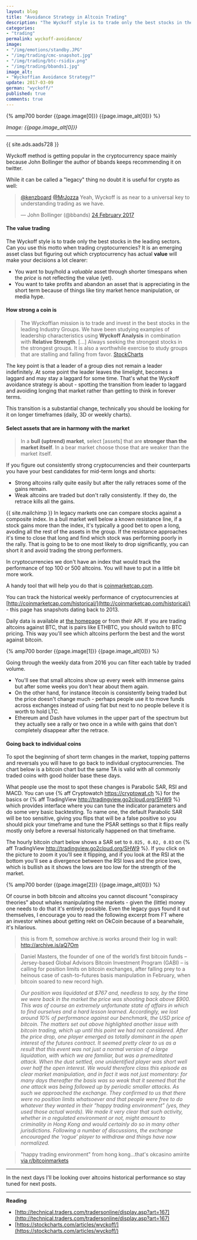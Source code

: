 ```yaml
---
layout: blog
title: "Avoidance Strategy in Altcoin Trading"
description: "The Wyckoff style is to trade only the best stocks in the leading sectors. Can you use this motto when trading cryptocurrencies?"
categories:
- "trading"
permalink: wyckoff-avoidance/
image:
- "/img/emotions/standby.JPG"
- "/img/trading/cmc-snapshot.jpg"
- "/img/trading/btc-rsidiv.png"
- "/img/trading/bbands1.jpg"
image_alt:
- "Wyckoffian Avoidance Strategy?"
update: 2017-03-09
german: "wyckoff/"
published: true
comments: true
---
```


{% amp700 border {{page.image[0]}} {{page.image_alt[0]}} %}

_Image: {{page.image_alt[0]}}_

________________________

{{ site.ads.aads728 }}

Wyckoff method is getting popular in the cryptocurrency space mainly because John Bollinger the author of bbands keeps recommending it on twitter.

While it can be called a "legacy" thing no doubt it is useful for crypto as well:

<blockquote class="twitter-tweet" data-lang="en-gb"><p lang="en" dir="ltr"><a href="https://twitter.com/kenzboard">@kenzboard</a> <a href="https://twitter.com/MrJozza">@MrJozza</a> Yeah, Wyckoff is as near to a universal key to understanding trading as we have.</p>&mdash; John Bollinger (@bbands) <a href="https://twitter.com/bbands/status/835170564431962112">24 February 2017</a></blockquote>


#### The value trading

The Wyckoff style is to trade only the best stocks in the leading sectors. Can you use this motto when trading cryptocurrencies? It is an emerging asset class but figuring out which cryptocurrency has actual **value** will make your decisions a lot clearer:

* You want to buy/hold a *valuable* asset through shorter timespans when the *price* is not reflecting the value (yet).
* You want to take profits and abandon an asset that is appreciating in the short term because of things like tiny market hence manipulation, or media hype.

#### How strong a coin is

> The Wyckoffian mission is to trade and invest in the best stocks in the leading Industry Groups. We have been studying examples of leadership characteristics using **Wyckoff Analysis** in combination with **Relative Strength**. [...] Always seeking the strongest stocks in the strongest groups. It is also a worthwhile exercise to study groups that are stalling and falling from favor. [StockCharts](http://stockcharts.com/articles/wyckoff/2017/02/avoidance-strategy.html)

The key point is that a leader of a group dies not remain a leader indefinitely. At some point the leader leaves the limelight, becomes a laggard and may stay a laggard for some time. That's what the Wyckoff avoidance strategy is about - spotting the transition from leader to laggard and avoiding longing that market rather than getting to think in forever terms.  

This transition is a substantial change, technically you should be looking for it on longer timeframes (daily, 3D or weekly charts).



#### Select assets that are in harmony with the market

> In a **bull (uptrend) market**, select [assets] that are **stronger than the market itself**. In a bear market choose those that are weaker than the market itself.

If you figure out consistently strong cryptocurrencies and their counterparts you have your best candidates for mid-term longs and shorts:

* Strong altcoins rally quite easily but after the rally retraces some of the gains remain.
* Weak altcoins are traded but don't rally consistently. If they do, the retrace kills all the gains.

{{ site.mailchimp }} In legacy markets one can compare stocks against a composite index. In a bull market well below a known resistance line, if a stock gains more than the index, it's typically a good bet to open a long, avoding all the rest of the assets in the group. If the resistance approaches it's time to close that long and find which stock was performing poorly in the rally. That is going to be to one most likely to drop significantly, you can short it and avoid trading the strong performers.

In cryptocurrencies we don't have an index that would track the performance of top 100 or 500 altcoins. You will have to put in a little bit more work.

A handy tool that will help you do that is [coinmarketcap.com](http://coinmarketcap.com/).

You can track the historical weekly performance of cryptocurrencies at [http://coinmarketcap.com/historical/](http://coinmarketcap.com/historical/) - this page has snapshots dating back to 2013.

Daily data is available at [the homepage](http://coinmarketcap.com/#BTC) or from their API. If you are trading altcoins against BTC, that is pairs like ETHBTC, you should switch to BTC pricing. This way you'll see which altcoins perform the best and the worst against bitcoin.

{% amp700 border {{page.image[1]}} {{page.image_alt[0]}} %}


Going through the weekly data from 2016 you can filter each table by traded volume.

* You'll see that small altcoins show up every week with immense gains but after some weeks you don't hear about them again.
* On the other hand, for instance litecoin is consistently being traded but the price doesn't change much - perhaps people use it to move funds across exchanges instead of using fiat but next to no people believe it is worth to hold LTC.
* Ethereum and Dash have volumes in the upper part of the spectrum but they actually see a rally or two once in a while with gains that don't completely disappear after the retrace.

#### Going back to individual coins

To spot the beginning of short term changes in the market, topping patterns and reversals you will have to go back to individual cryptocurrencies. The chart below is a bitcoin chart but the same TA is valid with all commonly traded coins with good holder base these days.

What people use the most to spot these changes is Parabolic SAR, RSI and MACD. You can use {% aff Cryptowatch https://cryptowat.ch %} for the basics or {% aff TradingView http://tradingview.go2cloud.org/SHW9 %} which provides interface where you can tune the indicator parameters and do some very basic backtesting. To name one, the default Parabolic SAR will be too sensitive, giving you flips that will be a false positive so you should pick your timeframe and tune the PSAR settings so that it flips really mostly only before a reversal historically happened on that timeframe.

The hourly bitcoin chart below shows a SAR set to `0.025, 0.02, 0.03` on {% aff TradingView http://tradingview.go2cloud.org/SHW9 %}. If you click on the picture to zoom it you'll see it flipping, and if you look at the RSI at the bottom you'll see a divergence between the RSI lows and the price lows, which is bullish as it shows the lows are too low for the strength of the market.

{% amp700 border {{page.image[2]}} {{page.image_alt[0]}} %}

Of course in both bitcoin and altcoins you cannot discount "conspiracy theories" about whales manipulating the markets - given the (little) money one needs to do that it's entirely possible. Even the legacy guys found it out themselves, I encourage you to read the following excerpt from FT where an investor whines about getting rekt on OkCoin because of a bearwhale, it's hilarious.


> this is from ft, somehow archive.is works around their log in wall: http://archive.is/aQ7Om

> Daniel Masters, the founder of one of the world’s first bitcoin funds – Jersey-based Global Advisors Bitcoin Investment Program (GABI) – is calling for position limits on bitcoin exchanges, after falling prey to a heinous case of cash-to-futures basis manipulation in February, when bitcoin soared to new record high.

> *Our position was liquidated at $767 and, needless to say, by the time we were back in the market the price was shooting back above $900. This was of course an extremely unfortunate state of affairs in which to find ourselves and a hard lesson learned. Accordingly, we lost around 10% of performance against our benchmark, the USD price of bitcoin. The matters set out above highlighted another issue with bitcoin trading, which up until this point we had not considered. After the price drop, one player emerged as totally dominant in the open interest of the futures contract. It seemed pretty clear to us as a result that this event was not just a normal version of a large liquidation, with which we are familiar, but was a premeditated attack. When the dust settled, one unidentified player was short well over half the open interest. We would therefore class this episode as clear market manipulation, and in fact it was not just momentary: for many days thereafter the basis was so weak that it seemed that the one attack was being followed up by periodic smaller attacks. As such we approached the exchange. They confirmed to us that there were no position limits whatsoever and that people were free to do whatever they wanted in their “happy trading environment” (yes, they used those actual words). We made it very clear that such activity, whether in a regulated environment or not, might amount to criminality in Hong Kong and would certainly do so in many other jurisdictions. Following a number of discussions, the exchange encouraged the ‘rogue’ player to withdraw and things have now normalized.*

> "happy trading environment" from hong kong...that's okcasino amirite [via r/bitcoinmarkets](https://www.reddit.com/r/BitcoinMarkets/comments/5y5qzz/daily_discussion_wednesday_march_08_2017/deo070z/)

________________________

In the next days I'll be looking over altcoins historical performance so stay tuned for next posts.

________________________


**Reading**

* [http://technical.traders.com/tradersonline/display.asp?art=167](http://technical.traders.com/tradersonline/display.asp?art=167)
* [https://stockcharts.com/articles/wyckoff/](https://stockcharts.com/articles/wyckoff/)
